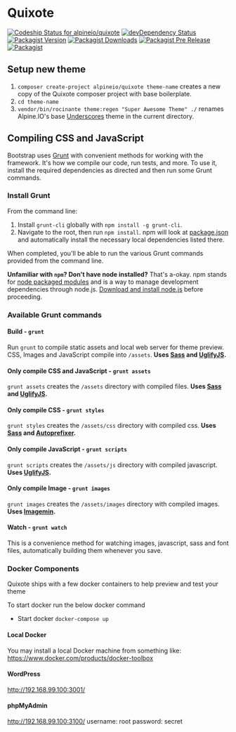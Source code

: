 # Quixote
[![Codeship Status for alpineio/quixote](https://img.shields.io/codeship/e1da8dd0-a856-0133-6083-4ae619b9c646.svg)](https://codeship.com/projects/130619)
[![devDependency Status](https://img.shields.io/david/dev/alpineio/quixote.svg)](https://david-dm.org/alpineio/quixote#info=devDependencies)
[![Packagist Version](https://img.shields.io/packagist/v/alpineio/quixote.svg)](https://packagist.org/packages/alpineio/quixote)
[![Packagist Downloads](https://img.shields.io/packagist/dt/alpineio/quixote.svg)](https://packagist.org/packages/alpineio/quixote)
[![Packagist Pre Release](https://img.shields.io/packagist/vpre/alpineio/quixote.svg)](https://packagist.org/packages/alpineio/quixote)
[![Packagist](https://img.shields.io/packagist/l/alpineio/quixote.svg)](https://packagist.org/packages/alpineio/quixote)


## Setup new theme

1. `composer create-project alpineio/quixote theme-name` creates a new copy of the Quixote composer project with base boilerplate.
2. `cd theme-name`
3. `vendor/bin/rocinante theme:regen "Super Awesome Theme" ./` renames Alpine.IO's base [Underscores](https://github.com/alpineio/underscores) theme in the current directory.

## Compiling CSS and JavaScript

Bootstrap uses [Grunt](http://gruntjs.com/) with convenient methods for working with the framework. It's how we compile our code, run tests, and more. To use it, install the required dependencies as directed and then run some Grunt commands.

### Install Grunt

From the command line:

1. Install `grunt-cli` globally with `npm install -g grunt-cli`.
2. Navigate to the root, then run `npm install`. npm will look at [package.json](https://github.com/alpineio/quixote/blob/master/package.json) and automatically install the necessary local dependencies listed there.

When completed, you'll be able to run the various Grunt commands provided from the command line.

**Unfamiliar with `npm`? Don't have node installed?** That's a-okay. npm stands for [node packaged modules](http://npmjs.org/) and is a way to manage development dependencies through node.js. [Download and install node.js](http://nodejs.org/download/) before proceeding.


### Available Grunt commands

#### Build - `grunt`
Run `grunt` to compile static assets and local web server for theme preview. CSS, Images and JavaScript compile into `/assets`. **Uses [Sass](http://sass-lang.com) and [UglifyJS](http://lisperator.net/uglifyjs/).**

#### Only compile CSS and JavaScript - `grunt assets`
`grunt assets` creates the `/assets` directory with compiled files. **Uses [Sass](http://sass-lang.com/) and [UglifyJS](http://lisperator.net/uglifyjs/).**

#### Only compile CSS - `grunt styles`
`grunt styles` creates the `/assets/css` directory with compiled css. **Uses [Sass](http://sass-lang.com/) and [Autoprefixer](https://github.com/postcss/autoprefixer).**

#### Only compile JavaScript - `grunt scripts`
`grunt scripts` creates the `/assets/js` directory with compiled javascript. **Uses [UglifyJS](http://lisperator.net/uglifyjs/).**

#### Only compile Image - `grunt images`
`grunt images` creates the `/assets/images` directory with compiled images. **Uses [Imagemin](https://github.com/imagemin/imagemin).**

#### Watch - `grunt watch`
This is a convenience method for watching images, javascript, sass and font files, automatically building them whenever you save.


### Docker Components
Quixote ships with a few docker containers to help preview and test your theme

To start docker run the below docker command

* Start docker `docker-compose up`

#### Local Docker

 You may install a local Docker machine from something like: https://www.docker.com/products/docker-toolbox

#### WordPress

http://192.168.99.100:3001/

#### phpMyAdmin

http://192.168.99.100:3100/
username: root
password: secret
